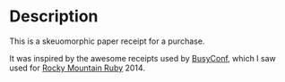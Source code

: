 # Description

This is a skeuomorphic paper receipt for a purchase.

It was inspired by the awesome receipts used by [BusyConf](http://busyconf.com/), which I saw used for [Rocky Mountain Ruby](http://rockymtnruby.com/) 2014.
